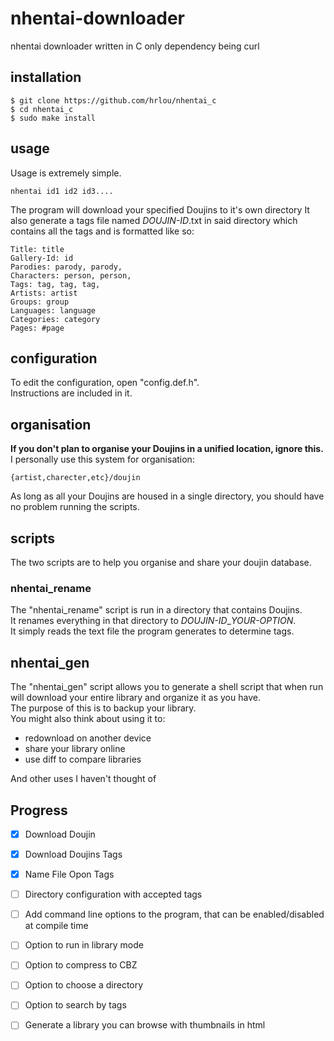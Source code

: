 # nhentai-downloader
nhentai downloader written in C only dependency being curl

## installation
```
$ git clone https://github.com/hrlou/nhentai_c
$ cd nhentai_c
$ sudo make install
```

## usage
Usage is extremely simple.
```
nhentai id1 id2 id3....
```
The program will download your specified Doujins to it's own directory
It also generate a tags file named *DOUJIN-ID*.txt in said directory which contains all the tags and is formatted like so: 
```
Title: title
Gallery-Id: id
Parodies: parody, parody,
Characters: person, person,
Tags: tag, tag, tag,
Artists: artist
Groups: group
Languages: language
Categories: category
Pages: #page
```

## configuration
To edit the configuration, open "config.def.h".  
Instructions are included in it.

## organisation
**If you don't plan to organise your Doujins in a unified location, ignore this.**  
I personally use this system for organisation:
```
{artist,charecter,etc}/doujin
```
As long as all your Doujins are housed in a single directory, you should have no problem running the scripts. 

## scripts
The two scripts are to help you organise and share your doujin database.  
### nhentai_rename
The "nhentai_rename" script is run in a directory that contains Doujins.  
It renames everything in that directory to *DOUJIN-ID*_*YOUR-OPTION*.   
It simply reads the text file the program generates to determine tags.
## nhentai_gen
The "nhentai_gen" script allows you to generate a shell script that when run will download your entire library and organize it as you have.   
The purpose of this is to backup your library.   
You might also think about using it to:
- redownload on another device
- share your library online
- use diff to compare libraries
  
And other uses I haven't thought of

## Progress
- [x] Download Doujin
- [x] Download Doujins Tags
- [x] Name File Opon Tags
- [ ] Directory configuration with accepted tags
- [ ] Add command line options to the program, that can be enabled/disabled at compile time
- [ ] Option to run in library mode
- [ ] Option to compress to CBZ
- [ ] Option to choose a directory
- [ ] Option to search by tags
- [ ] Generate a library you can browse with thumbnails in html


